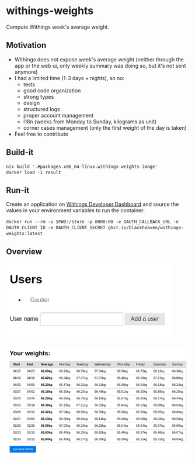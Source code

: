 # withings-weights

Compute Withings week's average weight.

## Motivation

* Withings does not expose week's average weight (neither through the app or the web ui, only weekly summary was doing so, but it's not sent anymore)
* I had a limited time (1-3 days + nights), so no:
  * tests
  * good code organization
  * strong types
  * design
  * structured logs
  * proper account management
  * i18n (weeks from Monday to Sunday, kilograms as unit)
  * corner cases management (only the first weight of the day is taken)
* Feel free to contribute

## Build-it

```
nix build '.#packages.x86_64-linux.withings-weights-image'
docker load -i result
```

## Run-it

Create an application on [Withings Developer Dashboard](https://developer.withings.com/dashboard/) and source the values in your environment variables to run the container:

```
docker run --rm -v $PWD:/store -p 8000:80 -e OAUTH_CALLBACK_URL -e OAUTH_CLIENT_ID -e OAUTH_CLIENT_SECRET ghcr.io/blackheaven/withings-weights:latest
```

## Overview
![User lists](./examples/home.png)

![User's weights](./examples/stats.png)

